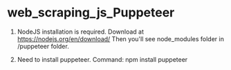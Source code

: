 # web_scraping_js_Puppeteer
1. NodeJS installation is required. Download at 
https://nodejs.org/en/download/
  Then you'll see node_modules folder in /puppeteer folder. 
  
2. Need to install puppeteer. Command:
npm install puppeteer


